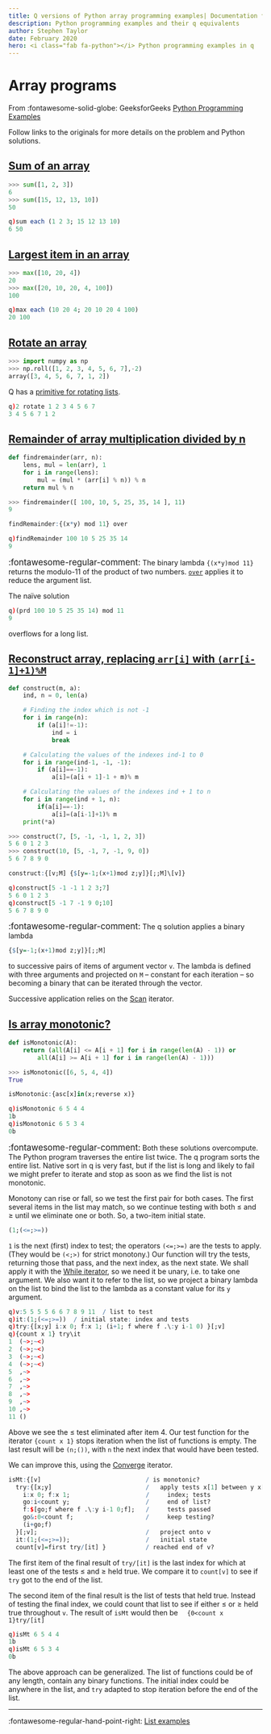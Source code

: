 ```yaml
---
title: Q versions of Python array programming examples| Documentation for kdb+ and q
description: Python programming examples and their q equivalents
author: Stephen Taylor
date: February 2020
hero: <i class="fab fa-python"></i> Python programming examples in q
---
```

# Array programs


From
:fontawesome-solid-globe:
GeeksforGeeks [Python Programming Examples](https://www.geeksforgeeks.org/python-programming-examples/)

Follow links to the originals for more details on the problem and Python solutions.


## [Sum of an array](https://www.geeksforgeeks.org/python-program-to-find-sum-of-array/)

```python
>>> sum([1, 2, 3])
6
>>> sum([15, 12, 13, 10])
50
```

```q
q)sum each (1 2 3; 15 12 13 10)
6 50
```


## [Largest item in an array](https://www.geeksforgeeks.org/python-program-to-find-largest-element-in-an-array/)

```python
>>> max([10, 20, 4])
20
>>> max([20, 10, 20, 4, 100])
100
```
```q
q)max each (10 20 4; 20 10 20 4 100)
20 100
```


## [Rotate an array](https://www.geeksforgeeks.org/python-program-for-program-for-array-rotation-2/)

```python
>>> import numpy as np
>>> np.roll([1, 2, 3, 4, 5, 6, 7],-2)
array([3, 4, 5, 6, 7, 1, 2])
```

Q has a [primitive for rotating lists](../../../ref/rotate.md).

```q
q)2 rotate 1 2 3 4 5 6 7
3 4 5 6 7 1 2
```


## [Remainder of array multiplication divided by n](https://www.geeksforgeeks.org/python-program-for-find-reminder-of-array-multiplication-divided-by-n/)

```python
def findremainder(arr, n):
    lens, mul = len(arr), 1
    for i in range(lens):
        mul = (mul * (arr[i] % n)) % n
    return mul % n
```
```python
>>> findremainder([ 100, 10, 5, 25, 35, 14 ], 11)
9
```
```q
findRemainder:{(x*y) mod 11} over
```
```q
q)findRemainder 100 10 5 25 35 14
9
```

<big>:fontawesome-regular-comment:</big>
The binary lambda `{(x*y)mod 11}` returns the modulo-11 of the product of two numbers.
[`over`](../../../ref/over.md) applies it to reduce the argument list.

The naïve solution

```q
q)(prd 100 10 5 25 35 14) mod 11
9
```

overflows for a long list.


## [Reconstruct array, replacing `arr[i]` with `(arr[i-1]+1)%M`](https://www.geeksforgeeks.org/reconstruct-the-array-by-replacing-arri-with-arri-11-m/)

```python
def construct(m, a):
    ind, n = 0, len(a)

    # Finding the index which is not -1
    for i in range(n):
        if (a[i]!=-1):
            ind = i
            break

    # Calculating the values of the indexes ind-1 to 0
    for i in range(ind-1, -1, -1):
        if (a[i]==-1):
            a[i]=(a[i + 1]-1 + m)% m

    # Calculating the values of the indexes ind + 1 to n
    for i in range(ind + 1, n):
        if(a[i]==-1):
            a[i]=(a[i-1]+1)% m
    print(*a)
```
```python
>>> construct(7, [5, -1, -1, 1, 2, 3])
5 6 0 1 2 3
>>> construct(10, [5, -1, 7, -1, 9, 0])
5 6 7 8 9 0
```

```q
construct:{[v;M] {$[y=-1;(x+1)mod z;y]}[;;M]\[v]}
```
```q
q)construct[5 -1 -1 1 2 3;7]
5 6 0 1 2 3
q)construct[5 -1 7 -1 9 0;10]
5 6 7 8 9 0
```

<big>:fontawesome-regular-comment:</big>
The q solution applies a binary lambda

```q
{$[y=-1;(x+1)mod z;y]}[;;M]
```

to successive pairs of items of argument vector `v`.
The lambda is defined with three arguments and projected on `M` – constant for each iteration – so becoming a binary that can be iterated through the vector.

Successive application relies on the [Scan](../../../ref/accumulators.md#binary-application) iterator.


## [Is array monotonic?](https://www.geeksforgeeks.org/python-program-to-check-if-given-array-is-monotonic/)

```python
def isMonotonic(A):
    return (all(A[i] <= A[i + 1] for i in range(len(A) - 1)) or
        all(A[i] >= A[i + 1] for i in range(len(A) - 1)))
```
```python
>>> isMonotonic([6, 5, 4, 4])
True
```
```q
isMonotonic:{asc[x]in(x;reverse x)}
```
```q
q)isMonotonic 6 5 4 4
1b
q)isMonotonic 6 5 3 4
0b
```

<big>:fontawesome-regular-comment:</big>
Both these solutions overcompute. The Python program traverses the entire list twice. The q program sorts the entire list. Native sort in q is very fast, but if the list is long and likely to fail we might prefer to iterate and stop as soon as we find the list is not monotonic.

Monotony can rise or fall, so we test the first pair for both cases. The first several items in the list may match, so we continue testing with both ≤ and ≥ until we eliminate one or both. So, a two-item initial state.

```q
(1;(<=;>=))
```

`1` is the next (first) index to test; the operators `(<=;>=)` are the tests to apply. (They would be `(<;>)` for strict monotony.) Our function will try the tests, returning those that pass, and the next index, as the next state. We shall apply it with the [While iterator](../../../ref/accumulators.md#while), so we need it be unary, i.e. to take one argument. We also want it to refer to the list, so we project a binary lambda on the list to bind the list to the lambda as a constant value for its `y` argument.

```q
q)v:5 5 5 5 6 6 7 8 9 11  / list to test
q)it:(1;(<=;>=))  / initial state: index and tests
q)try:{[x;y] i:x 0; f:x 1; (i+1; f where f .\:y i-1 0) }[;v]
q){count x 1} try\it
1  (~>;~<)
2  (~>;~<)
3  (~>;~<)
4  (~>;~<)
5  ,~>
6  ,~>
7  ,~>
8  ,~>
9  ,~>
10 ,~>
11 ()
```

Above we see the ≤ test eliminated after item 4.
Our test function for the iterator `{count x 1}` stops iteration when the list of functions is empty.
The last result will be `(n;())`, with `n` the next index that would have been tested.

We can improve this, using the [Converge](../../../ref/accumulators.md#converge) iterator.

```q
isMt:{[v]                             / is monotonic?
  try:{[x;y]                          /   apply tests x[1] between y x[0]-1 0
    i:x 0; f:x 1;                     /     index; tests
    go:i<count y;                     /     end of list?
    f:$[go;f where f .\:y i-1 0;f];   /     tests passed
    go&:0<count f;                    /     keep testing?
    (i+go;f)
  }[;v];                              /   project onto v
  it:(1;(<=;>=));                     /   initial state
  count[v]=first try/[it] }           / reached end of v?
```

The first item of the final result of `try/[it]` is the last index for which at least one of the tests ≤ and ≥ held true. We compare it to `count[v]` to see if `try` got to the end of the list. 

The second item of the final result is the list of tests that held true. 
Instead of testing the final index, we could count that list to see if either ≤ or ≥ held true throughout `v`. The result of `isMt` would then be `  {0<count x 1}try/[it]`

```q
q)isMt 6 5 4 4
1b
q)isMt 6 5 3 4
0b
```

The above approach can be generalized.
The list of functions could be of any length, contain any binary functions.
The initial index could be anywhere in the list, and `try` adapted to stop iteration before the end of the list.


---
:fontawesome-regular-hand-point-right:
[List examples](list.md)